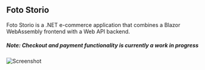 ## Foto Storio
Foto Storio is a .NET e-commerce application that combines a Blazor WebAssembly frontend with a Web API backend.

##### Note: Checkout and payment functionality is currently a work in progress

![Screenshot](https://i.ibb.co/02zsbbc/fotostorio-screenshot.jpg "Screenshot")
